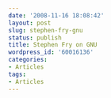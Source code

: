 ```yaml
---
date: '2008-11-16 18:08:42'
layout: post
slug: stephen-fry-gnu
status: publish
title: Stephen Fry on GNU
wordpress_id: '60016136'
categories:
- Articles
tags:
- Articles
---
```



